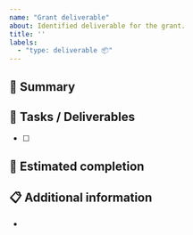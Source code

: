 ```yaml
---
name: "Grant deliverable"
about: Identified deliverable for the grant.
title: ''
labels:
  - "type: deliverable 📦"
---
```


## 📝 Summary
<!-- Succinct summary of the task at hand -->

## 🚀 Tasks / Deliverables
<!-- A list of tasks needed to complete this goal -->
- [ ]

## 📅 Estimated completion
<!-- Target milestone or date if known -->

## 📋 Additional information
<!-- Add any relevant notes or resources -->
-
